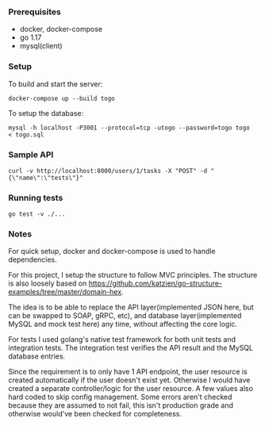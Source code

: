 ### Prerequisites

- docker, docker-compose
- go 1.17
- mysql(client)

### Setup
To build and start the server:

```docker-compose up --build togo```

To setup the database: 

```mysql -h localhost -P3001 --protocol=tcp -utogo --password=togo togo  < togo.sql```

### Sample API 

```curl -v http://localhost:8000/users/1/tasks -X "POST" -d "{\"name\":\"tests\"}"```

### Running tests

```go test -v ./...```


### Notes

For quick setup, docker and docker-compose is used to handle dependencies.

For this project, I setup the structure to follow MVC principles. The structure is also loosely based on https://github.com/katzien/go-structure-examples/tree/master/domain-hex. 

The idea is to be able to replace the API layer(implemented JSON here, but can be swapped to SOAP, gRPC, etc), and database layer(implemented MySQL and mock test here) any time, without affecting the core logic.

For tests I used golang's native test framework for both unit tests and integration tests. The integration test verifies the API result and the MySQL database entries. 

Since the requirement is to only have 1 API endpoint, the user resource is created automatically if the user doesn't exist yet. Otherwise I would have created a separate controller/logic for the user resource. A few values also hard coded to skip config management. Some errors aren't checked because they are assumed to not fail, this isn't production grade and otherwise would've been checked for completeness.
